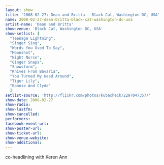 ```yaml
---
layout: show
title: '2008-02-27: Dean and Britta - Black Cat, Washington DC, USA'
name: 2008-02-27-dean-britta-black-cat-washington-dc-usa
artist-name: 'Dean and Britta'
show-venue: 'Black Cat, Washington DC, USA'
show-setlist: [
  "Teenage Lightning",
  "Singer Sing",
  "Words You Used To Say",
  "Moonshot",
  "Night Nurse",
  "Ginger Snaps",
  "Snowstorm",
  "Knives From Bavaria",
  "You Turned My Head Around",
  "Tiger Lily",
  "Bonnie And Clyde"
  ]
setlist-source: 'http://flickr.com/photos/kubacheck/2297047357/'
show-date: 2008-02-27
show-radio: 
show-lastfm: 
show-cancelled: 
performers: 
facebook-event-url: 
show-poster-url: 
show-ticket-url: 
show-venue-website: 
show-additional: 
---
```


<p>co-headlining with Keren Ann</p>